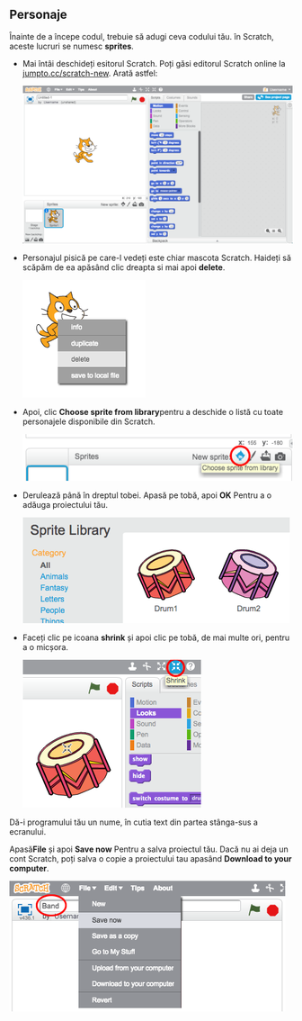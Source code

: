 ## Personaje

Înainte de a începe codul, trebuie să adugi ceva codului tău. în Scratch, aceste lucruri se numesc **sprites**.

+ Mai întâi deschideți esitorul Scratch. Poți găsi editorul Scratch online la <a href="http://jumpto.cc/scratch-new" target="_blank">jumpto.cc/scratch-new</a>. Arată astfel:
    
    ![captură de ecran](images/band-scratch.png)

+ Personajul pisică pe care-l vedeți este chiar mascota Scratch. Haideți să scăpăm de ea apăsând clic dreapta si mai apoi **delete**.
    
    ![captură de ecran](images/band-delete.png)

+ Apoi, clic **Choose sprite from library**pentru a deschide o listă cu toate personajele disponibile din Scratch.
    
    ![captură de ecran](images/band-sprite-library.png)

+ Derulează până în dreptul tobei. Apasă pe tobă, apoi **OK** Pentru a o adăuga proiectului tău.
    
    ![captură de ecran](images/band-sprite-drum.png)

+ Faceți clic pe icoana **shrink** și apoi clic pe tobă, de mai multe ori, pentru a o micșora.
    
    ![captură de ecran](images/band-shrink.png)

Dă-i programului tău un nume, în cutia text din partea stânga-sus a ecranului.

Apasă**File** și apoi **Save now** Pentru a salva proiectul tău. Dacă nu ai deja un cont Scratch, poți salva o copie a proiectului tau apasând **Download to your computer**.

![captură de ecran](images/band-save.png)